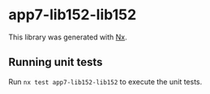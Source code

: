# app7-lib152-lib152

This library was generated with [Nx](https://nx.dev).

## Running unit tests

Run `nx test app7-lib152-lib152` to execute the unit tests.
